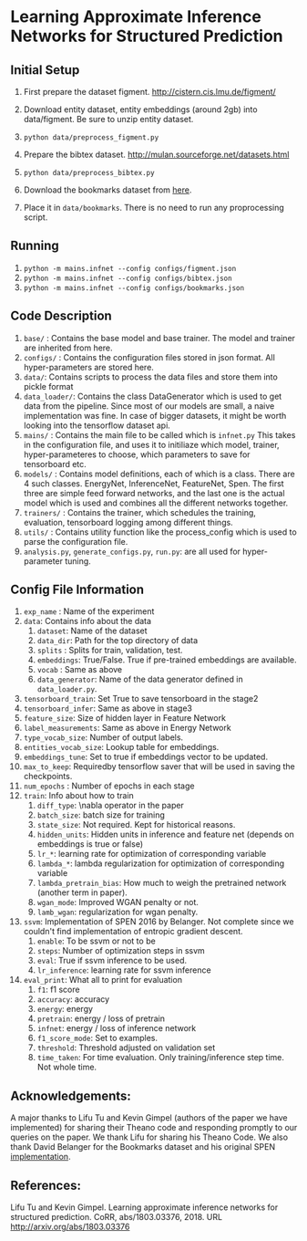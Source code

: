 # Learning Approximate Inference Networks for Structured Prediction

## Initial Setup
1. First prepare the dataset figment. http://cistern.cis.lmu.de/figment/
2. Download entity dataset, entity embeddings (around 2gb) into data/figment. Be sure to unzip entity dataset.
3. `python data/preprocess_figment.py`

1. Prepare the bibtex dataset. http://mulan.sourceforge.net/datasets.html
2. `python data/preprocess_bibtex.py`

1. Download the bookmarks dataset from [here](https://drive.google.com/drive/folders/1dEKnx0d0dgHSdy9OWuqjErrOJCQf1oVl?usp=sharing).
2. Place it in `data/bookmarks`. There is no need to run any proprocessing script.

## Running
1. `python -m mains.infnet --config configs/figment.json`
2. `python -m mains.infnet --config configs/bibtex.json`
3. `python -m mains.infnet --config configs/bookmarks.json`

## Code Description
1. `base/` : Contains the base model and base trainer. The model and trainer are  inherited from here.
2. `configs/` : Contains the configuration files stored in json format. All hyper-parameters are stored here.
3. `data/`:  Contains scripts to process the data files and store them into pickle format
4. `data_loader/`: Contains the class DataGenerator which is used to get data from the pipeline. Since most of our models are small, a naive implementation was fine. In case of bigger datasets, it might be worth looking into the tensorflow dataset api.
5. `mains/` : Contains the main file to be called which is `infnet.py` This takes in the configuration file, and uses it to initiliaze which model, trainer, hyper-parameteres to choose, which parameters to save for tensorboard etc.
5. `models/` : Contains model definitions, each of which is a class. There are 4 such classes. EnergyNet, InferenceNet, FeatureNet, Spen. The first three are simple feed forward networks, and the last one is the actual model which is used and combines all the different networks together.
6. `trainers/` : Contains the trainer, which schedules the training, evaluation, tensorboard logging among different things.
7. `utils/` : Contains utility function like the process_config which is used to parse the configuration file.
8. `analysis.py`, `generate_configs.py`, `run.py`: are all used for  hyper-parameter tuning.

## Config File Information
1. `exp_name` : Name of the experiment
2. `data`: Contains info about the data
   1. `dataset`: Name of the dataset
   2. `data_dir`: Path for the top directory of data
   3. `splits` : Splits for train, validation, test.
   4. `embeddings`: True/False. True if pre-trained embeddings are available.
   5. `vocab` : Same as above
   6. `data_generator`: Name of the data generator defined in `data_loader.py`.
3. `tensorboard_train`: Set True to save tensorboard  in the stage2
4. `tensorboard_infer`: Same as above in stage3
5. `feature_size`: Size of hidden layer in Feature Network
6. `label_measurements`: Same as above in Energy Network
7. `type_vocab_size`: Number of output labels.
8. `entities_vocab_size`: Lookup table for embeddings.
9. `embeddings_tune`: Set to true if embeddings vector to be updated.
10. `max_to_keep`: Requiredby tensorflow saver that will be used in saving the checkpoints.
11. `num_epochs` : Number of epochs in each stage
12. `train`: Info about how to train
    1. `diff_type`: \nabla operator in the paper
    2. `batch_size`: batch size for training
    3. `state_size`: Not required. Kept for historical reasons.
    4. `hidden_units`: Hidden units in inference and feature net (depends on embeddings is true or false)
    5. `lr_*`: learning rate for optimization of corresponding variable
    6. `lambda_*`: lambda regularization for optimization of corresponding variable
    7. `lambda_pretrain_bias`: How much to weigh the pretrained network (another term in paper).
    8. `wgan_mode`: Improved WGAN penalty or not.
    9. `lamb_wgan`: regularization for wgan penalty.
13. `ssvm`: Implementation of SPEN 2016 by Belanger. Not complete since we couldn't find implementation of entropic gradient descent.
    1. `enable`: To be ssvm or not to be
    2. `steps`: Number of optimization steps in ssvm
    3. `eval`: True if ssvm inference to be used.
    4. `lr_inference`: learning rate for ssvm inference
14. `eval_print`: What all to print for evaluation
    1. `f1`: f1 score
    2. `accuracy`: accuracy
    3. `energy`: energy
    4. `pretrain`: energy / loss of pretrain
    5. `infnet`: energy / loss of inference network
    6. `f1_score_mode`: Set to examples.
    7. `threshold`: Threshold adjusted on validation set
    8. `time_taken`: For time evaluation. Only training/inference step time. Not whole time.

## Acknowledgements:
A major thanks to Lifu Tu and Kevin Gimpel (authors of the paper we have implemented) for sharing their Theano code and responding promptly to our queries on the paper. We thank Lifu for sharing his Theano Code. We also thank David Belanger for the Bookmarks dataset and his original SPEN [implementation](https://github.com/davidBelanger/SPEN).

## References:
Lifu Tu and Kevin Gimpel. Learning approximate inference networks for structured prediction.
CoRR, abs/1803.03376, 2018. URL http://arxiv.org/abs/1803.03376
